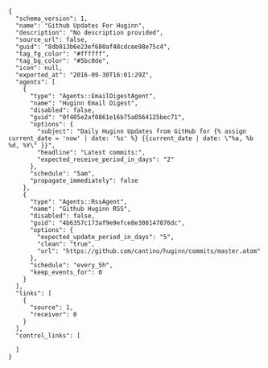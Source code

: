     {
      "schema_version": 1,
      "name": "Github Updates For Huginn",
      "description": "No description provided",
      "source_url": false,
      "guid": "8db013b6e23ef680af48cdcee98e75c4",
      "tag_fg_color": "#ffffff",
      "tag_bg_color": "#5bc0de",
      "icon": null,
      "exported_at": "2016-09-30T16:01:29Z",
      "agents": [
        {
          "type": "Agents::EmailDigestAgent",
          "name": "Huginn Email Digest",
          "disabled": false,
          "guid": "0f405e2af0861e16b75a0564125bec71",
          "options": {
            "subject": "Daily Huginn Updates from GitHub for {% assign current_date = 'now' | date: '%s' %} {{current_date | date: \"%a, %b %d, %Y\" }}",
            "headline": "Latest commits:",
            "expected_receive_period_in_days": "2"
          },
          "schedule": "5am",
          "propagate_immediately": false
        },
        {
          "type": "Agents::RssAgent",
          "name": "Github Huginn RSS",
          "disabled": false,
          "guid": "4b6357c173af9e9efce8e308147876dc",
          "options": {
            "expected_update_period_in_days": "5",
            "clean": "true",
            "url": "https://github.com/cantino/huginn/commits/master.atom"
          },
          "schedule": "every_5h",
          "keep_events_for": 0
        }
      ],
      "links": [
        {
          "source": 1,
          "receiver": 0
        }
      ],
      "control_links": [

      ]
    }